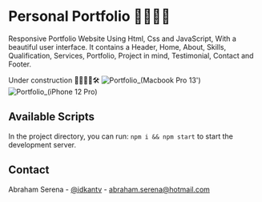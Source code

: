 # Personal Portfolio 💼👨🏻‍💻
Responsive Portfolio Website Using Html, Css and JavaScript, With a beautiful user interface. It contains a Header, Home, About, Skills, Qualification, Services, Portfolio, Project in mind, Testimonial, Contact and Footer.

Under construction 🚧👷🏻‍♂️🛠
![Portfolio_(Macbook Pro 13')](https://user-images.githubusercontent.com/30185415/159111490-00bf4b9c-295b-4582-b577-1aa817ba5479.png)
![Portfolio_(iPhone 12 Pro)](https://user-images.githubusercontent.com/30185415/158308334-3cb89da2-e68c-4f32-9225-afb630cba24b.jpeg)

<!-- CONTACT -->
## Available Scripts
In the project directory, you can run: ```npm i && npm start``` to start the development server.

<!-- CONTACT -->
## Contact
Abraham Serena - [@idkantv](https://twitter.com/idkantv) - abraham.serena@hotmail.com
